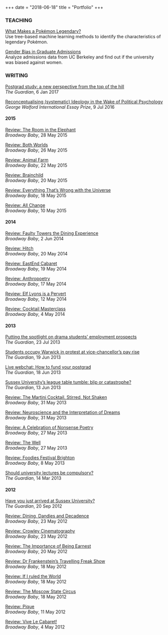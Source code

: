 +++
date = "2018-06-18"
title = "Portfolio"
+++

### TEACHING

[What Makes a Pokémon Legendary?](https://www.datacamp.com/projects/712)</br>
Use tree-based machine learning methods to identify the characteristics of legendary Pokémon.

[Gender Bias in Graduate Admissions](https://www.datacamp.com/projects/567)</br>
Analyze admissions data from UC Berkeley and find out if the university was biased against women.

### WRITING

[Postgrad study: a new perspective from the top of the hill](https://www.theguardian.com/education/2017/jan/06/postgrad-study-a-new-perspective-from-the-top-of-the-hill)</br>
*The Guardian*, 6 Jan 2017

[Reconceptualising (systematic) Ideology in the Wake of Political Psychology](http://gwiep.net/wp/?p=4347)</br>
*George Walford International Essay Prize*, 9 Jul 2016

#### 2015

[Review: The Room in the Elephant](https://broadwaybaby.com/shows/the-room-in-the-elephant/705024)</br>
*Broadway Baby*, 28 May 2015

[Review: Both Worlds](https://broadwaybaby.com/shows/both-worlds/704500)</br>
*Broadway Baby*, 26 May 2015

[Review: Animal Farm](https://broadwaybaby.com/shows/animal-farm/704451)</br>
*Broadway Baby*, 22 May 2015

[Review: Brainchild](https://broadwaybaby.com/shows/brainchild/704504)</br>
*Broadway Baby*, 20 May 2015

[Review: Everything That’s Wrong with the Universe](https://broadwaybaby.com/shows/everything-thats-wrong-with-the-universe/704651)</br>
*Broadway Baby*, 18 May 2015

[Review: All Change](https://broadwaybaby.com/shows/all-change/704437)</br>
*Broadway Baby*, 10 May 2015

#### 2014

[Review: Faulty Towers the Dining Experience](https://broadwaybaby.com/shows/faulty-towers-the-dining-experience/36566)</br>
*Broadway Baby*, 2 Jun 2014

[Review: Hitch](https://broadwaybaby.com/shows/hitch/36646)</br>
*Broadway Baby*, 20 May 2014

[Review: EastEnd Cabaret](https://broadwaybaby.com/shows/eastend-cabaret-dirty-talk/36542)</br>
*Broadway Baby*, 19 May 2014

[Review: Anthropoetry](https://broadwaybaby.com/shows/anthropoetry/36371)</br>
*Broadway Baby*, 17 May 2014

[Review: Elf Lyons is a Pervert](https://broadwaybaby.com/shows/elf-lyons-is-a-pervert/36546)</br>
*Broadway Baby*, 12 May 2014

[Review: Cocktail Masterclass](https://broadwaybaby.com/shows/cocktail-masterclass/36495)</br>
*Broadway Baby*, 4 May 2014

#### 2013

[Putting the spotlight on drama students’ employment prospects](https://www.theguardian.com/education/2013/jul/23/drama-student-job-prospects)</br>
*The Guardian*, 23 Jul 2013

[Students occupy Warwick in protest at vice-chancellor’s pay rise](https://www.theguardian.com/education/2013/jun/19/students-occupy-warwick-university-in-protest-against-vice-chancellor-pay-rise)</br>
*The Guardian*, 19 Jun 2013

[Live webchat: How to fund your postgrad](https://www.theguardian.com/education/2013/jun/18/webchat-how-to-fund-your-postgrad)</br> 
*The Guardian*, 18 Jun 2013

[Sussex University’s league table tumble: blip or catastrophe?](https://www.theguardian.com/education/mortarboard/2013/jun/13/sussex-universitys-league-table-tumble-blip-or-catastrophe)</br>
*The Guardian*, 13 Jun 2013

[Review: The Martini Cocktail. Stirred, Not Shaken](https://broadwaybaby.com/shows/the-martini-cocktail-stirred-not-shaken/31972)</br>
*Broadway Baby*, 31 May 2013

[Review: Neuroscience and the Interpretation of Dreams](https://broadwaybaby.com/shows/neuroscience-and-the-interpretation-of-dreams/31912)</br>
*Broadway Baby*, 31 May 2013

[Review: A Celebration of Nonsense Poetry](https://broadwaybaby.com/shows/a-celebration-of-nonsense-poetry/31885)</br>
*Broadway Baby*, 27 May 2013

[Review: The Well](https://broadwaybaby.com/shows/the-well/31251)</br>
*Broadway Baby*, 27 May 2013

[Review: Foodies Festival Brighton](https://broadwaybaby.com/shows/foodies-festival-brighton/31393)</br>
*Broadway Baby*, 8 May 2013

[Should university lectures be compulsory?](https://www.theguardian.com/education/mortarboard/2013/mar/14/should-university-lectures-be-compulsory)</br>
*The Guardian*, 14 Mar 2013

#### 2012

[Have you just arrived at Sussex University?](https://www.theguardian.com/education/mortarboard/2012/sep/20/class-system-of-halls-at-sussex-university)</br>
*The Guardian*, 20 Sep 2012

[Review: Dining, Dandies and Decadence](https://broadwaybaby.com/shows/dining-dandies-and-decadence-sex-syphilis-and-sugarcraft-in-regency-brighton/25554)</br>
*Broadway Baby*, 23 May 2012

[Review: Crowley Cinematography](https://broadwaybaby.com/shows/the-last-tuesday-society-crowley-cinematography/25679)</br>
*Broadway Baby*, 23 May 2012

[Review: The Importance of Being Earnest](https://broadwaybaby.com/shows/the-importance-of-being-earnest/25687)</br>
*Broadway Baby*, 20 May 2012

[Review: Dr Frankenstein’s Travelling Freak Show](https://broadwaybaby.com/shows/dr-frankensteins-travelling-freak-show/26091)</br>
*Broadway Baby*, 18 May 2012

[Review: If I ruled the World](https://broadwaybaby.com/shows/if-i-ruled-the-world/25987)</br>
*Broadway Baby*, 18 May 2012

[Review: The Moscow State Circus](https://broadwaybaby.com/shows/the-moscow-state-circus/25665)</br>
*Broadway Baby*, 18 May 2012

[Review: Pique](https://broadwaybaby.com/shows/pique/25826)</br>
*Broadway Baby*, 11 May 2012

[Review: Vive Le Cabaret!](https://broadwaybaby.com/shows/vive-le-cabaret/25594)</br>
*Broadway Baby*, 4 May 2012